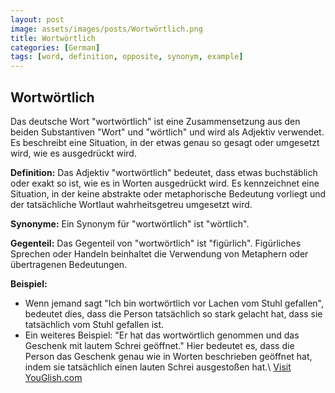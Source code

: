```yaml
---
layout: post
image: assets/images/posts/Wortwörtlich.png
title: Wortwörtlich
categories: [German]
tags: [word, definition, opposite, synonym, example]
---
```


## Wortwörtlich

Das deutsche Wort "wortwörtlich" ist eine Zusammensetzung aus den beiden Substantiven "Wort" und "wörtlich" und wird als Adjektiv verwendet. Es beschreibt eine Situation, in der etwas genau so gesagt oder umgesetzt wird, wie es ausgedrückt wird. 

**Definition:** Das Adjektiv "wortwörtlich" bedeutet, dass etwas buchstäblich oder exakt so ist, wie es in Worten ausgedrückt wird. Es kennzeichnet eine Situation, in der keine abstrakte oder metaphorische Bedeutung vorliegt und der tatsächliche Wortlaut wahrheitsgetreu umgesetzt wird.

**Synonyme:** Ein Synonym für "wortwörtlich" ist "wörtlich".

**Gegenteil:** Das Gegenteil von "wortwörtlich" ist "figürlich". Figürliches Sprechen oder Handeln beinhaltet die Verwendung von Metaphern oder übertragenen Bedeutungen. 

**Beispiel:** 
- Wenn jemand sagt "Ich bin wortwörtlich vor Lachen vom Stuhl gefallen", bedeutet dies, dass die Person tatsächlich so stark gelacht hat, dass sie tatsächlich vom Stuhl gefallen ist.
- Ein weiteres Beispiel: "Er hat das wortwörtlich genommen und das Geschenk mit lautem Schrei geöffnet." Hier bedeutet es, dass die Person das Geschenk genau wie in Worten beschrieben geöffnet hat, indem sie tatsächlich einen lauten Schrei ausgestoßen hat.\ <a id="yg-widget-0" class="youglish-widget" data-query="Wortwörtlich" data-lang="german" data-components="8412" data-auto-start="0" data-bkg-color="theme_light" data-title="How%20to%20pronounce%20Wortwörtlich%20in%20German"  rel="nofollow" href="https://youglish.com">Visit YouGlish.com</a><script async src="https://youglish.com/public/emb/widget.js" charset="utf-8"></script>